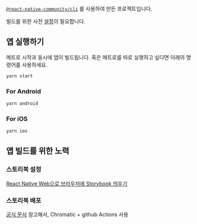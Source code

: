 [`@react-native-community/cli`](https://github.com/react-native-community/cli) 를 사용하여 만든 프로젝트입니다.

빌드를 위한 사전 [설정](https://reactnative.dev/docs/environment-setup
)이 필요합니다.

## 앱 실행하기
메트로 시작과 동시에 앱이 빌드됩니다. 혹은 메트로를 따로 실행하고 싶다면 아래의 명령어를 사용하세요.
```bash
yarn start
```
### For Android

```bash
yarn android
```

### For iOS

```bash
yarn ios
```


## 앱 빌드를 위한 노력
### 스토리북 설정
[React Native Web으로 브라우저에 Storybook 띄우기](https://brash-bonsai-3a3.notion.site/React-Native-Web-b5db761a4cf643cfb41f2d4c1406b914)

### 스토리북 배포
[공식 문서](https://storybook.js.org/tutorials/intro-to-storybook/react/ko/deploy/ ) 참고해서,  Chromatic + github Actions 사용


